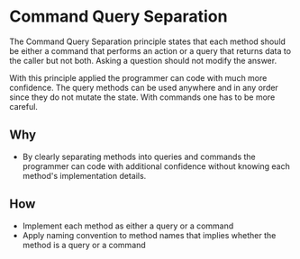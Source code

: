 Command Query Separation
===

The Command Query Separation principle states that each method should be either a command that performs an action or a query that returns data to the caller but not both. Asking a question should not modify the answer.

With this principle applied the programmer can code with much more confidence. The query methods can be used anywhere and in any order since they do not mutate the state. With commands one has to be more careful.

## Why
- By clearly separating methods into queries and commands the programmer can code with additional confidence without knowing each method's implementation details.

## How
- Implement each method as either a query or a command
- Apply naming convention to method names that implies whether the method is a query or a command